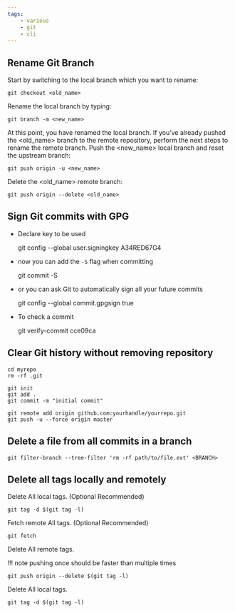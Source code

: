 ```yaml
---
tags:
    - various
    - git
    - cli
---
```


## Rename Git Branch

Start by switching to the local branch which you want to rename:

    git checkout <old_name>

Rename the local branch by typing:

    git branch -m <new_name>

At this point, you have renamed the local branch.
If you’ve already pushed the <old_name> branch to the remote repository, perform the next steps to rename the remote branch.
Push the <new_name> local branch and reset the upstream branch:

    git push origin -u <new_name>

Delete the <old_name> remote branch:

    git push origin --delete <old_name>

## Sign Git commits with GPG

- Declare key to be used

    git config --global user.signingkey A34RED67G4 

- now you can add the `-S` flag when committing

    git commit -S

- or you can ask Git to automatically sign all your future commits

    git config --global commit.gpgsign true

- To check a commit

    git verify-commit cce09ca

## Clear Git history without removing repository

    cd myrepo
    rm -rf .git

    git init
    git add .
    git commit -m "initial commit"

    git remote add origin github.com:yourhandle/yourrepo.git
    git push -u --force origin master

## Delete a file from all commits in a branch

    git filter-branch --tree-filter 'rm -rf path/to/file.ext' <BRANCH>

## Delete all tags locally and remotely

Delete All local tags. (Optional Recommended)

    git tag -d $(git tag -l)

Fetch remote All tags. (Optional Recommended)

    git fetch

Delete All remote tags.

!!! note
    pushing once should be faster than multiple times

    git push origin --delete $(git tag -l) 

Delete All local tags.

    git tag -d $(git tag -l)

